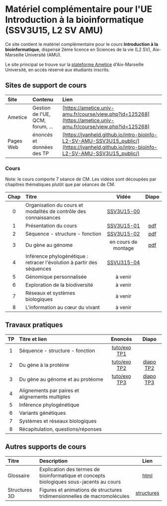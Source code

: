 # Matériel complémentaire pour l'UE Introduction à la bioinformatique (SSV3U15, L2 SV AMU)

Ce site contient le matériel complémentaire pour le cours **Introduction à la bioinformatique**, dispensé 2ème licence en Sciences de la vie (L2 SV), Aix-Marseille Université (AMU). 

Le site principal se trouve sur la [plateforme Ametice](https://ametice.univ-amu.fr/) d'Aix-Marseille Université, en accès réservé aux étudiants inscrits. 

## Sites de support de cours

| Site | Contenu | Lien |
|:---------------|:-------------------------|:----------------------------------------|
| Ametice |Gestion de l'UE, QCM, forum, ... | [https://ametice.univ-amu.fr/course/view.php?id=125268](https://ametice.univ-amu.fr/course/view.php?id=125268) |
| Pages Web | énoncés et données des TP | [https://jvanheld.github.io/intro-bioinfo-L2-SV-AMU-SSV3U15_public/](https://jvanheld.github.io/intro-bioinfo-L2-SV-AMU-SSV3U15_public/) |


### Cours

Note: le cours comporte 7 séance de CM. Les vidéos sont découpées par chapitres thématiques plutôt que par séances de CM. 

| Chap | Titre | Vidéo | Diapo |
|:---:|:-------------------------------------|:------------:|:---------:|
| 0 | Organisation du cours et modalités de contrôle des connaissances | [SSV3U15-00](https://amupod.univ-amu.fr/video/32344-ssv3u15-00-organisation-du-cours-introduciton-a-la-bioinformatique-jacques-van-helden/)
| 1 | Présentation du cours | [SSV3U15-01](https://amupod.univ-amu.fr/video/32228-ssv3u15-01-presentation-du-cours-jacques-van-helden/) | [pdf](diapo_pdf_SSV3U15/01_presentation-du-cours_SSV3U15_2024.pdf) |
| 2 | Séquence - structure - fonction | [SSV3U15-02](https://amupod.univ-amu.fr/video/32306-ssv3u15-02-sequence-structure-fonction-jacques-van-helden/) | [pdf](diapo_pdf_SSV3U15/02_sequence-structure-fonction_SSV3U15_2024.pdf) |
| 3 | Du gène au génome | en cours de montage | [pdf](diapo_pdf_SSV3U15/03_Du-gene-au-genome_SSV3U15_2024.pdf) |
| 4 | Inférence phylogénétique : retracer l'évolution à partir des séquences |  [SSVU315-04](https://amupod.univ-amu.fr/video/32522-ssv3u15-04-inference-phylogenetique-jacques-van-helden/)|
| 5 | Génomique personnalisée | à venir | 
| 6 | Exploration de la biodiversité | à venir |
| 7 | Réseaux et systèmes biologiques | à venir |
| 8 | L'information au cœur du vivant | à venir |

## Travaux pratiques

| TP | Titre et lien | Enoncés | Diapo |
|:---:|:------------------------------------------------------|:----------:|:--------:|
| 1 | Séquence - structure - fonction | [tuto/exo TP1](TP/TP1/) |
| 2 | Du gène à la protéine | [tuto/exo TP2](TP/TP2/) | [diapo TP2](TP/TP2/TP2_SSV3U15_diapo.pdf) |
| 3 | Du gène au génome et au protéome | [tuto/exo TP3](TP/TP3/) | [diapo TP3](TP/TP3/TP3_SSV3U15_diapo.pdf) |
| 4 | Alignements par paires et alignements multiples |
| 5 | Inférence phylogénétique |
| 6 | Variants génétiques |
| 7 | Systèmes et réseaux biologiques |
| 8 | Récapitulation, questions/réponses |

## Autres supports de cours

| Titre | Description | Lien |
|:------------|:-------------------|:-------------------------:|
| Glossaire | Explication des termes de bioinformatique et concepts biologiques sous-jacents au cours | [html](glossaire_bioinfo/glossaire_bioinfo.html) |
| Structures 3D | Figures et animations de structures tridimensionnelles de macromolécules | [structures](structures/) | 

